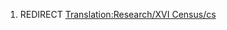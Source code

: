 1.  REDIRECT [Translation:Research/XVI
    Census/cs](Translation:Research/XVI_Census/cs "wikilink")